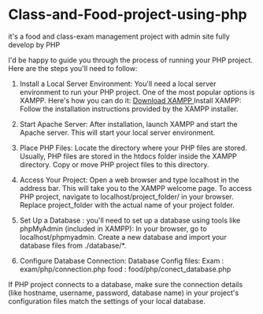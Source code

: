 # Class-and-Food-project-using-php
it's a food and class-exam management project with admin site fully develop by PHP


I'd be happy to guide you through the process of running your PHP project. Here are the steps you'll need to follow:

1. Install a Local Server Environment:
You'll need a local server environment to run your PHP project. One of the most popular options is XAMPP. Here's how you can do it: <a href="https://sourceforge.net/projects/xampp/" target="_blank" > Download XAMPP </a>
Install XAMPP: Follow the installation instructions provided by the XAMPP installer.

2. Start Apache Server: After installation, launch XAMPP and start the Apache server. This will start your local server environment.

3. Place PHP Files:
Locate the directory where your PHP files are stored. Usually, PHP files are stored in the htdocs folder inside the XAMPP directory.
Copy or move PHP project files to this directory.

4. Access Your Project:
Open a web browser and type localhost in the address bar. This will take you to the XAMPP welcome page.
To access PHP project, navigate to localhost/project_folder/ in your browser. Replace project_folder with the actual name of your project folder.

5. Set Up a Database : you'll need to set up a database using tools like phpMyAdmin (included in XAMPP):
In your browser, go to localhost/phpmyadmin.
Create a new database and import your database files from ./database/*.
  

7. Configure Database Connection:
  Database Config files:
    Exam : exam/php/connection.php
    food : food/php/conect_database.php

If PHP project connects to a database, make sure the connection details (like hostname, username, password, database name) in your project's configuration files match the settings of your local database.

